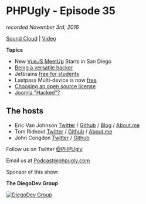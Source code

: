 # PHPUgly - Episode 35
*recorded November 3rd, 2016*

[Sound Cloud](https://soundcloud.com/phpugly/episode35) | 
[Video](https://youtu.be/gcD8k2DhZHA)

**Topics**

* New [VueJS MeetUp](https://www.meetup.com/San-Diego-VueJS-Meetup/) Starts in San Diego
* [Being a versatile hacker](http://chrismm.com/blog/being-versatile-hacker/)
* Jetbrains [free for students](https://www.jetbrains.com/student/)
* Lastpass Multi-device is now [free](https://blog.lastpass.com/2016/11/get-lastpass-everywhere-multi-device-access-is-now-free.html/)
* [Choosing an open source license](http://choosealicense.com/)
* [Joomla "Hacked"?](http://www.fionacoulter.com/blog/improving-quality-control/)

## The hosts
* Eric Van Johnson [Twitter](https://twitter.com/shocm) / [Github](https://github.com/ericvanjohnson/) / [Blog](https://www.shocm.com) / [About.me](https://about.me/shocm) 
* Tom Rideout [Twitter](https://twitter.com/realrideout) / [Github](https://github.com/trideout/) / [About.me](https://about.me/thomasrideout)
* John Congdon [Twitter](https://twitter.com/johncongdon) / [Github](https://github.com/johncongdon) 

Follow us on Twitter [@PHPUgly](https://twitter.com/phpugly) 

Email us at [Podcast@phpugly.com](mailto:Podcast@phpugly.com)

Sponsor of this show:

**The DiegoDev Group**

[![DiegoDev Group](https://www.diegodev.com/img/diegodevgroup.png "Logo DiegoDev Group")](https://www.diegodev.com)
